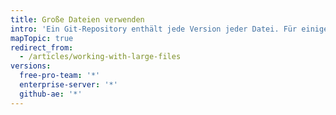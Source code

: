 ```yaml
---
title: Große Dateien verwenden
intro: 'Ein Git-Repository enthält jede Version jeder Datei. Für einige Dateitypen ist dies jedoch nicht praktikabel. Durch mehrere Revisionen großer Dateien werden die Klon- und Abrufzeiten für andere Benutzer eines Repositorys erhöht.'
mapTopic: true
redirect_from:
  - /articles/working-with-large-files
versions:
  free-pro-team: '*'
  enterprise-server: '*'
  github-ae: '*'
---
```


